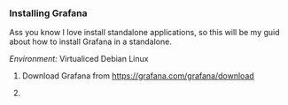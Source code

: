 ### Installing Grafana

Ass you know I love install standalone applications, so this will be my guid about how to install Grafana in a standalone.

*Environment:* Virtualiced Debian Linux

1. Download Grafana from https://grafana.com/grafana/download

2. 

